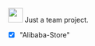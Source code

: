 <img src="https://media.giphy.com/media/WUlplcMpOCEmTGBtBW/giphy.gif" width="30"> Just a team project. 
- [x] "Alibaba-Store"